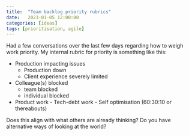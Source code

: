 ```yaml
---
title:  "Team backlog priority rubrics"
date:   2023-01-05 12:00:00
categories: [ideas]
tags: [prioritisation, agile]
---
```

Had a few conversations over the last few days regarding how to weigh work priority. My internal rubric for priority is something like this:
- Production impacting issues
  - Production down
  - Client experience severely limited
- Colleague(s) blocked
  - team blocked
  - individual blocked
- Product work - Tech-debt work - Self optimisation (60:30:10 or thereabouts)

Does this align with what others are already thinking? Do you have alternative ways of looking at the world?